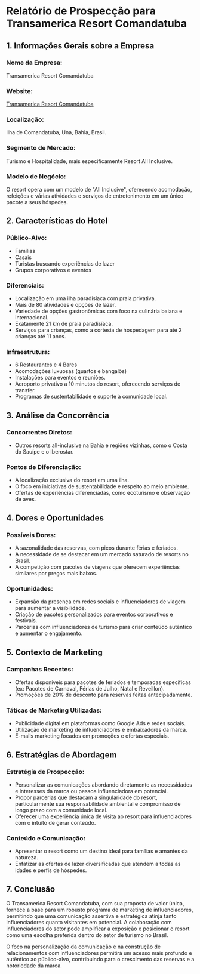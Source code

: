 # Relatório de Prospecção para Transamerica Resort Comandatuba

## 1. Informações Gerais sobre a Empresa

### **Nome da Empresa:**
Transamerica Resort Comandatuba

### **Website:**
[Transamerica Resort Comandatuba](https://www.transamericacomandatuba.com.br)

### **Localização:**
Ilha de Comandatuba, Una, Bahia, Brasil.

### **Segmento de Mercado:**
Turismo e Hospitalidade, mais especificamente Resort All Inclusive.

### **Modelo de Negócio:**
O resort opera com um modelo de "All Inclusive", oferecendo acomodação, refeições e várias atividades e serviços de entretenimento em um único pacote a seus hóspedes.

## 2. Características do Hotel

### **Público-Alvo:**
- Famílias
- Casais
- Turistas buscando experiências de lazer
- Grupos corporativos e eventos

### **Diferenciais:**
- Localização em uma ilha paradisíaca com praia privativa.
- Mais de 80 atividades e opções de lazer.
- Variedade de opções gastronômicas com foco na culinária baiana e internacional.
- Exatamente 21 km de praia paradisíaca.
- Serviços para crianças, como a cortesia de hospedagem para até 2 crianças até 11 anos.

### **Infraestrutura:**
- 6 Restaurantes e 4 Bares
- Acomodações luxuosas (quartos e bangalôs)
- Instalações para eventos e reuniões.
- Aeroporto privativo a 10 minutos do resort, oferecendo serviços de transfer.
- Programas de sustentabilidade e suporte à comunidade local.

## 3. Análise da Concorrência

### **Concorrentes Diretos:**
- Outros resorts all-inclusive na Bahia e regiões vizinhas, como o Costa do Sauípe e o Iberostar.

### **Pontos de Diferenciação:**
- A localização exclusiva do resort em uma ilha.
- O foco em iniciativas de sustentabilidade e respeito ao meio ambiente.
- Ofertas de experiências diferenciadas, como ecoturismo e observação de aves.

## 4. Dores e Oportunidades

### **Possíveis Dores:**
- A sazonalidade das reservas, com picos durante férias e feriados.
- A necessidade de se destacar em um mercado saturado de resorts no Brasil.
- A competição com pacotes de viagens que oferecem experiências similares por preços mais baixos.

### **Oportunidades:**
- Expansão da presença em redes sociais e influenciadores de viagem para aumentar a visibilidade.
- Criação de pacotes personalizados para eventos corporativos e festivais.
- Parcerias com influenciadores de turismo para criar conteúdo autêntico e aumentar o engajamento.

## 5. Contexto de Marketing

### **Campanhas Recentes:**
- Ofertas disponíveis para pacotes de feriados e temporadas específicas (ex: Pacotes de Carnaval, Férias de Julho, Natal e Reveillon).
- Promoções de 20% de desconto para reservas feitas antecipadamente.

### **Táticas de Marketing Utilizadas:**
- Publicidade digital em plataformas como Google Ads e redes sociais.
- Utilização de marketing de influenciadores e embaixadores da marca.
- E-mails marketing focados em promoções e ofertas especiais.

## 6. Estratégias de Abordagem

### **Estratégia de Prospecção:**
- Personalizar as comunicações abordando diretamente as necessidades e interesses da marca ou pessoa influenciadora em potencial.
- Propor parcerias que destacam a singularidade do resort, particularmente sua responsabilidade ambiental e compromisso de longo prazo com a comunidade local.
- Oferecer uma experiência única de visita ao resort para influenciadores com o intuito de gerar conteúdo.

### **Conteúdo e Comunicação:**
- Apresentar o resort como um destino ideal para famílias e amantes da natureza.
- Enfatizar as ofertas de lazer diversificadas que atendem a todas as idades e perfis de hóspedes.

## 7. Conclusão

O Transamerica Resort Comandatuba, com sua proposta de valor única, fornece a base para um robusto programa de marketing de influenciadores, permitindo que uma comunicação assertiva e estratégica atinja tanto influenciadores quanto visitantes em potencial. A colaboração com influenciadores do setor pode amplificar a exposição e posicionar o resort como uma escolha preferida dentro do setor de turismo no Brasil. 

O foco na personalização da comunicação e na construção de relacionamentos com influenciadores permitirá um acesso mais profundo e autêntico ao público-alvo, contribuindo para o crescimento das reservas e a notoriedade da marca.